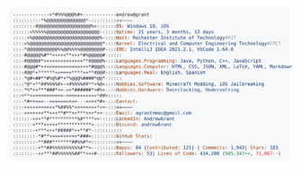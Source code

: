 <a href="https://github.com/rudra-singh1/rudra-singh1">
  <picture>
    <source media="(prefers-color-scheme: dark)" srcset="https://raw.githubusercontent.com/rudra-singh1/rudra-singh1/main/light_mode.svg">
    <img alt="Rudra Singh's GitHub Profile README" src="https://raw.githubusercontent.com/rudra-singh1/rudra-singh1/main/light_mode.svg">
  </picture>
</a>

